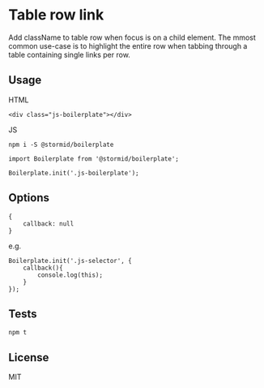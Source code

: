 # Table row link

Add className to table row when focus is on a child element. The mmost common use-case is to highlight the entire row when tabbing through a table containing single links per row.

## Usage
HTML
```
<div class="js-boilerplate"></div>
```

JS
```
npm i -S @stormid/boilerplate
```
```
import Boilerplate from '@stormid/boilerplate';

Boilerplate.init('.js-boilerplate');
```

## Options
```
{
    callback: null
}
```

e.g.
```
Boilerplate.init('.js-selector', {
    callback(){
        console.log(this);
    }
});
```

## Tests
```
npm t
```

## License
MIT
